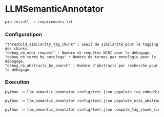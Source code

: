 # LLMSemanticAnnotator

```bash
pip install -r requirements.txt
```

### Configuratipon

    "threshold_similarity_tag_chunk" : Seuil de similarité pour le tagging des chunks.
    "debug_nb_ncbi_request" : Nombre de requêtes NCBI pour le débogage.
    "debug_nb_terms_by_ontology" : Nombre de termes par ontologie pour le débogage.
    "debug_nb_abstracts_by_search" : Nombre d'abstracts par recherche pour le débogage.


### Execution

```bash
python -m llm_semantic_annotator config/test.json populate_tag_embeddings
```

```bash
python -m llm_semantic_annotator config/test.json populate_ncbi_abstract_embeddings --selected_term "abiotic+AND+metabolomics+AND+plant+AND+stress+AND+brassicaceae"
```

```bash
python -m llm_semantic_annotator config/test.json compute_tag_chunk_similarities
```



